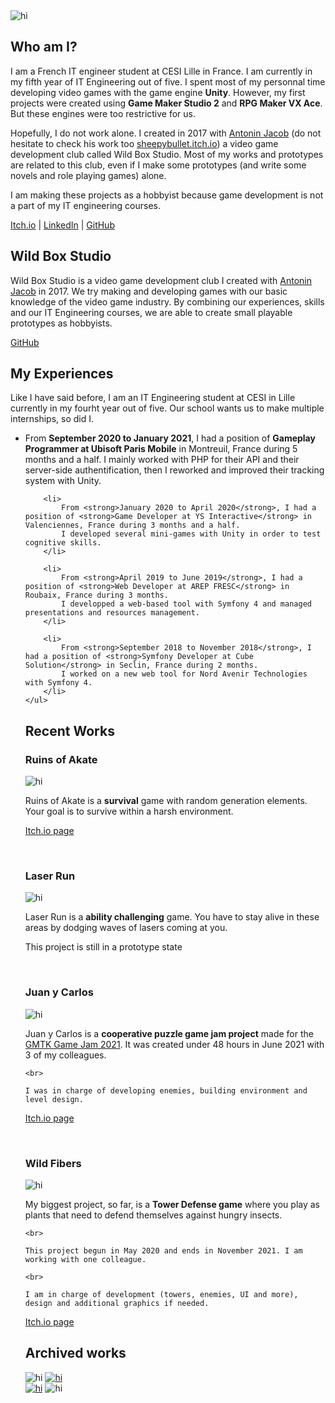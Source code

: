 <link rel="stylesheet" href="Style.css">
<img src="Gab Banner.png" alt="hi" class="banner"/>

## Who am I?
<p class="paragraph">
	I am a French IT engineer student at CESI Lille in France. I am currently in my fifth year of IT Engineering out of five.
	I spent most of my personnal time developing video games with the game engine <strong>Unity</strong>. However, my first projects were created using <strong>Game Maker Studio 2</strong> and <strong>RPG Maker VX Ace</strong>. But these engines were too restrictive for us. 
</p>

<p class="paragraph">
	Hopefully, I do not work alone. I created in 2017 with <a href ="https://www.linkedin.com/in/antonin-jacob-lille/">Antonin Jacob</a> (do not hesitate to check his work too <a href = "https://sheepybullet.itch.io/">sheepybullet.itch.io</a>) a video game development club called Wild Box Studio.
	Most of my works and prototypes are related to this club, even if I make some prototypes (and write some novels and role playing games) alone.
</p>

<p class="paragraph">
	I am making these projects as a hobbyist because game development is not a part of my IT engineering courses.
</p>

<p class="centered">
	<a href = "https://gabriel-jouet.itch.io/">Itch.io</a> |
	<a href = "https://www.linkedin.com/in/gabriel-jouet-2909aa15a/">LinkedIn</a> |
	<a href = "https://github.com/GabrielJouet">GitHub</a>
</p>


## Wild Box Studio
<p class="paragraph">
	Wild Box Studio is a video game development club I created with <a href ="https://www.linkedin.com/in/antonin-jacob-lille/">Antonin Jacob</a> in 2017. 
	We try making and developing games with our basic knowledge of the video game industry. 
	By combining our experiences, skills and our IT Engineering courses, we are able to create small playable prototypes as hobbyists.
</p>

<p class="centered">
	<a href = "https://github.com/Wild-Box-Studio">GitHub</a>
</p>


## My Experiences
<p class="paragraph">
	Like I have said before, I am an IT Engineering student at CESI in Lille currently in my fourht year out of five.
	Our school wants us to make multiple internships, so did I.
	<ul>
		<li>
			From <strong>September 2020 to January 2021</strong>, I had a position of <strong>Gameplay Programmer at Ubisoft Paris Mobile</strong> in Montreuil, France during 5 months and a half.
			I mainly worked with PHP for their API and their server-side authentification, then I reworked and improved their tracking system with Unity.
		</li>

		<li>
			From <strong>January 2020 to April 2020</strong>, I had a position of <strong>Game Developer at YS Interactive</strong> in Valenciennes, France during 3 months and a half.
			I developed several mini-games with Unity in order to test cognitive skills.
		</li>

		<li>
			From <strong>April 2019 to June 2019</strong>, I had a position of <strong>Web Developer at AREP FRESC</strong> in Roubaix, France during 3 months.
			I developped a web-based tool with Symfony 4 and managed presentations and resources management.
		</li>

		<li>
			From <strong>September 2018 to November 2018</strong>, I had a position of <strong>Symfony Developer at Cube Solution</strong> in Seclin, France during 2 months.
			I worked on a new web tool for Nord Avenir Technologies with Symfony 4.
		</li>
	</ul>
</p>


## Recent Works
### Ruins of Akate
<img src="Ruins of Akate.png" alt="hi" class="figure"/>

<p class="centered">
	Ruins of Akate is a <strong>survival</strong> game with random generation elements. Your goal is to survive within a harsh environment.
</p>

<p class="centered">
	<a href = "https://gabriel-jouet.itch.io/laser-run">Itch.io page</a>
</p>

<br>


### Laser Run
<img src="Laser Run.png" alt="hi" class="figure"/>

<p class="centered">
	Laser Run is a <strong>ability challenging</strong> game. You have to stay alive in these areas by dodging waves of lasers coming at you.
</p>

<p class="centered">
	This project is still in a prototype state 
</p>

<br>


### Juan y Carlos
<img src="Juan y Carlos.png" alt="hi" class="figure"/>

<p class="centered">
	Juan y Carlos is a <strong>cooperative puzzle game jam project</strong> made for the <a href="https://itch.io/jam/gmtk-2021">GMTK Game Jam 2021</a>. It was created under 48 hours in June 2021 with 3 of my colleagues.

	<br>

	I was in charge of developing enemies, building environment and level design.
</p>

<p class="centered">
	<a href = "https://sydiko.itch.io/juan-y-carlos">Itch.io page</a>  
</p>

<br>


### Wild Fibers
<img src="Wild Fibers.png" alt="hi" class="figure"/>

<p class="centered">
	My biggest project, so far, is a <strong>Tower Defense game</strong> where you play as plants that need to defend themselves against hungry insects. 

	<br>

	This project begun in May 2020 and ends in November 2021. I am working with one colleague.
	
	<br>

	I am in charge of development (towers, enemies, UI and more), design and additional graphics if needed.
</p>

<p class="centered">
	<a href = "https://gabriel-jouet.itch.io/wffb">Itch.io page</a>
</p>


## Archived works
<div class="archive">
	<div class="column">
		<img src="Evolution-Simulation.png" alt="hi"/>
		<a href = "https://sydiko.itch.io/four-dungeons"><img src="Four Dungeons.png" alt="hi"/></a>
	</div>
	<div class="column">
		<a href = "https://gabriel-jouet.itch.io/space-destructor/"><img src="Space Destructor.png" alt="hi"/></a>
		<img src="Earth's Disaster.png" alt="hi"/>
	</div>
</div>